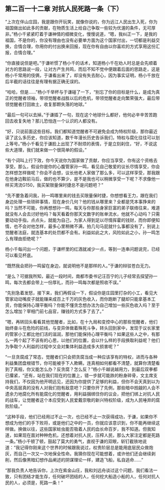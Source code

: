 ## 第二百一十二章 对抗人民死路一条（下）
“上次在伴山庄园，我是跟你开玩笑，就像你说的，你为远江人民出生入死，你为祖国做出如此多的贡献，在物质生活上给自己争取一些较为优渥的条件，无可厚非。”杨小千紧紧盯着于谦神情的细微变化，慢慢说道，“嗯，我纠正一下，是我的祖国，不是你的，你没有理由也没有必要单方面为这个国家付出，一切都是利益交换，合情合理，你用你的付出换来回报，现在你有自由以你喜欢的方式享用这份汇报，合情合理。”

“你直接说但是吧。”于谦听惯了杨小千的话术，知道杨小千在劝人时总是会先顺着对方的思路说一段，让对方产生共鸣，而后不知不觉中便跟着后面的思路走，这是杨小千常用的伎俩，于谦看出来了，却没有失去耐心，因为事实证明，杨小千放在后半截的话往往是有理有据正确无误的。

“哈哈，但是……”杨小千举杯与于谦碰了一下，“别忘了你的目标是什么，是成为真正的觉醒者领袖，带领觉醒者战胜以后的危机，带领觉醒者走向繁荣强大，最后带领觉醒者打回故土，收复那颗失落的地球。”

“最后一句可以去掉。”于谦插了一句，现在这个地球什么都好，他何必辛辛苦苦跑回去收复失地？那儿恐怕连一个认识的人都没有。

“好，只说前面这些目标。我们都知道觉醒者不可避免会成为特权阶级，那你最近读了这么多历史，你应该知道，数千年漫长历史告诉我们，特权与腐化往往可以划上等号。”杨小千看见于谦脸上出现了不耐烦的表情，于是立刻刹住，“好，不说这些大道理，我们就来做一个很简单的假设。”

“有个词叫上行下效，你今天说你为国家做了贡献，你应当享受，你有这个资格去享受。那么，假设你是你的心腹管家孙一鸣，看见自己敬爱的议长尽情享受，你会怎样想怎样做呢？你会不会想，议长他老人家做了那么多，可以这样享受，那我跟在他身边鞍前马后，做的也不算少，是不是我也可以稍微享受一下呢？不求像他一样买湾流G150，我买架限量保时捷总不是问题吧？”

“先不要急着问我，孙一鸣哪里来的钱去买限量保时捷，你想想看王力，跟在我们身边处理一些琐碎事情，现在身价几何？他的钱从哪里来？全都是凭本事挣来的吗？当然不可能，你再想想孙一鸣，每天与你那些身家巨富的弟子联络往来，难道就没有人会去讨好他吗？每天看着你那天文数字的账单流水，他就不心动吗？只需要动动手指，点点头，就能为自己，为家人得到足以尽情挥霍的钱财，而你即便知情，也不会对他怎样，最多心里稍微不满，拍几句马屁就什么事都没有了，别说上觉醒者法庭，就连基本的处罚都不会有。利益如此之大，风险如此之小，孙一鸣怎么有理由拒绝呢？”

杨小千每问出一个问题，于谦杯里的红酒就减少一点，等到一连串问题说完，已经可以看见杯底。

“既然我会把孙一鸣留在身边，就说明他不是那样的人。”于谦的辩驳苍白无力。

“是么？可据我所知，最近一段时间，南都市委书记汪百宁的儿子经常去探望孙一鸣，每次去都会带上一份厚礼，而孙一鸣每次都是照收不误。”

“先别急着发怒，接下来，我们再假设一下，假设你是庄园里打杂的小工，看见大管家动动嘴皮子就能赚来成百上千万的灰色收入，而你跑断了腿却只能拿基本工资，你能保持心理平衡吗？你能不懂贪念想办法为自己增加一些灰色收入吗？至于怎么增加？宰相门前七品官，赚钱的方式多了去了。”

“嗯，再转回头看看其他觉醒者，比如，在十九局和变控中心的那些觉醒者，他们始终奋斗在危险的前线，与变异体做着殊死斗争，转头回到家中，发现于议长家里的管家小工都比他们活的滋润，那他们能保持心理平衡吗？如果这些人之中，有那么一两个起了不该有的心思，以他们的位置，会以什么样的手段换取利益呢？他们为争取个人利益的过程中又会对集体利益造成多大损害呢？”

“一旦贪腐成了常态，觉醒者们只会把贪腐当成一种应该享有的特权，进而与各种利益集团盘根错节，你可能被手下人欺瞒，连真相如何都看不清楚，就算你清楚看到了真相，你又能怎么办？反贪腐？怎么反？”杨小千越说越用力，到最后双拳都已攥紧，“还有，站在我们现在的位置上，错一步就可能跌的粉身碎骨，文主席支持我们，不仅因为他开明远见，还因为你提供了足够的利益，但你不会天真到以为中央高层真的没有人对我们抱有敌意吧？只要你开了先例，那些暗中觊觎的人会不遗余力地腐化所有能腐化的觉醒者，用利益捆绑住你的议会，把他们绑上对抗人民的战车，让觉醒者这个本应受到人民爱戴崇敬的新兴特权阶级，成为人民唾弃的腐败阶级。”

“这种手段，他们已经用过不止一次，也已经不止一次获得成功，于谦，如果你不想成为他们的手下败将，或是他们之中的一员，你就应该意识到，你不能再继续这样做。换做以往，这些国家蛀虫能否吸着人民的血长命百岁，我不知道。但我知道，如果现在面对种种危机，还想着对抗人民，压榨人民，那么大家注定都是死路一条。”杨小千顿了顿，鼓起了莫大的勇气，直视于谦的双眼，斩钉截铁地说道：“我记得你刚来这个世界的时候跟我说过，权贵阶层总是能用底层民众做炮灰，而自己一次又一次地保全性命。我猜你现在可能想着，或许他们还会继续剥削，然后像黑暗幻想作品阐述的阴谋理论一样，建造飞船，私自逃命……”

“那我负责人地告诉你，上次在紫金山庄，我和刘远舟谈过这个问题，我们看法一致，只有团结才能生存，任何破坏团结的人，任何挖大船造小船的人，任何对抗人民的人，必须是，死路一条！”

